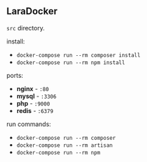 ## LaraDocker

`src` directory.

install:
- `docker-compose run --rm composer install`
- `docker-compose run --rm npm install`

ports:
- **nginx** - `:80`
- **mysql** - `:3306`
- **php** - `:9000`
- **redis** - `:6379`

run commands:
- `docker-compose run --rm composer`
- `docker-compose run --rm artisan`
- `docker-compose run --rm npm`

